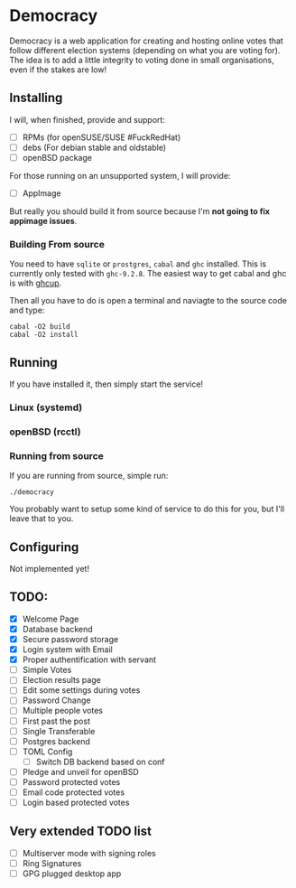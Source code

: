 # Democracy

Democracy is a web application for creating and hosting online votes that follow
different election systems (depending on what you are voting for). The idea is
to add a little integrity to voting done in small organisations, even if the stakes
are low!

## Installing
I will, when finished, provide and support:
- [ ] RPMs (for openSUSE/SUSE #FuckRedHat)
- [ ] debs (For debian stable and oldstable)
- [ ] openBSD package

For those running on an unsupported system, I will provide:
- [ ] AppImage

But really you should build it from source because I'm **not going to fix appimage issues**.

### Building From source
You need to have `sqlite` or `prostgres`, `cabal` and `ghc` installed. This is currently only tested with `ghc-9.2.8`.
The easiest way to get cabal and ghc is with [ghcup](https://www.haskell.org/ghcup/).

Then all you have to do is open a terminal and naviagte to the source code and type:
```shell
cabal -O2 build
cabal -O2 install
```

## Running
If you have installed it, then simply start the service!
### Linux (systemd)
### openBSD (rcctl)
### Running from source
If you are running from source, simple run:
```
./democracy
```
You probably want to setup some kind of service to do this for you,
but I'll leave that to you.

## Configuring
Not implemented yet!

## TODO:
- [X] Welcome Page
- [X] Database backend
- [X] Secure password storage
- [X] Login system with Email
- [X] Proper authentification with servant
- [ ] Simple Votes
- [ ] Election results page
- [ ] Edit some settings during votes
- [ ] Password Change
- [ ] Multiple people votes
- [ ] First past the post
- [ ] Single Transferable
- [ ] Postgres backend
- [ ] TOML Config
    - [ ] Switch DB backend based on conf
- [ ] Pledge and unveil for openBSD
- [ ] Password protected votes
- [ ] Email code protected votes
- [ ] Login based protected votes

## Very extended TODO list
- [ ] Multiserver mode with signing roles
- [ ] Ring Signatures
- [ ] GPG plugged desktop app
